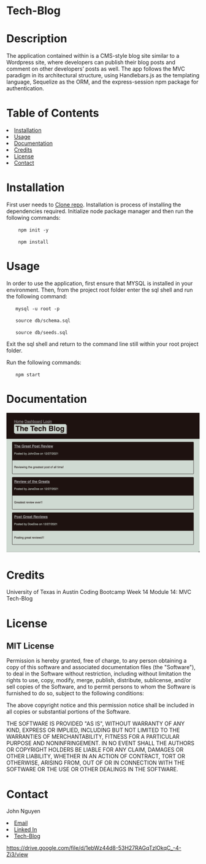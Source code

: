 # Tech-Blog

# Description

The application contained within is a CMS-style blog site similar to a Wordpress site, where developers can publish their blog posts and comment on other developers’ posts as well. The app follows the MVC paradigm in its architectural structure, using Handlebars.js as the templating language, Sequelize as the ORM, and the express-session npm package for authentication.

# Table of Contents

<li><a href="#installation">Installation</a></li>
<li><a href="#usage">Usage</a></li>
<li><a href="#documentation">Documentation</a></li>
<li><a href="#credits">Credits</a></li>
<li><a href="#license">License</a></li>
<li><a href="#contact">Contact</a></li>

# Installation

First user needs to <a href="https://github.com/JoNoC0/employee-tracker">Clone repo</a>. Installation is process of installing the dependencies required. Initialize node package manager and then run the following commands:

<ul><code> npm init -y </code></ul>
<ul><code> npm install </code></ul>

# Usage

In order to use the application, first ensure that MYSQL is installed in your environment.
Then, from the project root folder enter the sql shell and run the following command:

<ul><code>mysql -u root -p</code></ul>
<ul><code>source db/schema.sql</code></ul>
<ul><code>source db/seeds.sql</code></ul>

Exit the sql shell and return to the command line still within your root project folder.

Run the following commands:

<ul><code>npm start</code></ul>


# Documentation
<img src="https://github.com/JoNoC0/Tech-Blog/blob/main/images/tech-blog.png?raw=true" alt="tech-blog post" title="tech-blog post" style="max-width: 100">


# Credits

University of Texas in Austin Coding Bootcamp Week 14 Module 14: MVC
Tech-Blog

# License

## MIT License

Permission is hereby granted, free of charge, to any person obtaining a copy of this software and associated documentation files (the "Software"), to deal in the Software without restriction, including without limitation the rights to use, copy, modify, merge, publish, distribute, sublicense, and/or sell copies of the Software, and to permit persons to whom the Software is furnished to do so, subject to the following conditions:

The above copyright notice and this permission notice shall be included in all copies or substantial portions of the Software.

THE SOFTWARE IS PROVIDED "AS IS", WITHOUT WARRANTY OF ANY KIND, EXPRESS OR IMPLIED, INCLUDING BUT NOT LIMITED TO THE WARRANTIES OF MERCHANTABILITY, FITNESS FOR A PARTICULAR PURPOSE AND NONINFRINGEMENT. IN NO EVENT SHALL THE AUTHORS OR COPYRIGHT HOLDERS BE LIABLE FOR ANY CLAIM, DAMAGES OR OTHER LIABILITY, WHETHER IN AN ACTION OF CONTRACT, TORT OR OTHERWISE, ARISING FROM, OUT OF OR IN CONNECTION WITH THE SOFTWARE OR THE USE OR OTHER DEALINGS IN THE SOFTWARE.

# Contact

John Nguyen
<li><a href="mailto:jnguyeningco@gmail.com">Email</a>
<li><a href="https://www.linkedin.com/in/john-nguyen-49158621a">Linked In</a>
<li><a href="https://github.com/JoNoC0/Tech-Blog">Tech-Blog</a>




https://drive.google.com/file/d/1ebWz44d8-53H27RAGqTzlOkqC_-4-Zi3/view